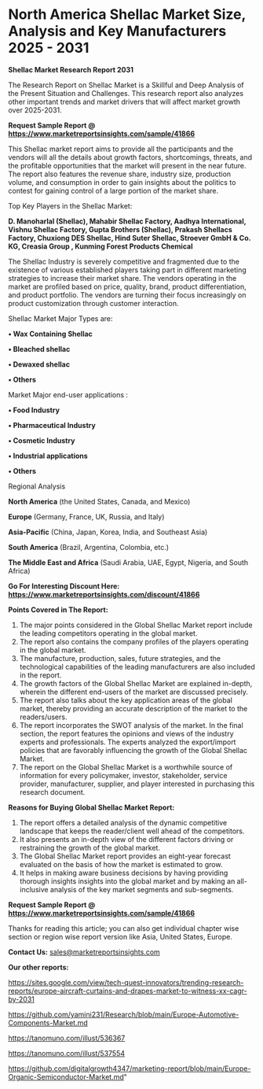 # North America Shellac Market Size, Analysis and Key Manufacturers 2025 - 2031

<strong>Shellac Market Research Report 2031</strong>

The Research Report on Shellac Market is a Skillful and Deep Analysis of the Present Situation and Challenges. This research report also analyzes other important trends and market drivers that will affect market growth over 2025-2031.

<strong>Request Sample Report @ <a href=https://www.marketreportsinsights.com/sample/41866>https://www.marketreportsinsights.com/sample/41866</a></strong>

This Shellac market report aims to provide all the participants and the vendors will all the details about growth factors, shortcomings, threats, and the profitable opportunities that the market will present in the near future. The report also features the revenue share, industry size, production volume, and consumption in order to gain insights about the politics to contest for gaining control of a large portion of the market share.

Top Key Players in the Shellac Market:

<strong>D. Manoharlal (Shellac), Mahabir Shellac Factory, Aadhya International, Vishnu Shellac Factory, Gupta Brothers (Shellac), Prakash Shellacs Factory, Chuxiong DES Shellac, Hind Suter Shellac, Stroever GmbH & Co. KG, Creasia Group , Kunming Forest Products Chemical</strong>

The Shellac Industry is severely competitive and fragmented due to the existence of various established players taking part in different marketing strategies to increase their market share. The vendors operating in the market are profiled based on price, quality, brand, product differentiation, and product portfolio. The vendors are turning their focus increasingly on product customization through customer interaction.

Shellac Market Major Types are:

<strong>•  Wax Containing Shellac

•  Bleached shellac

•  Dewaxed shellac

•  Others</strong>

Market Major end-user applications :

<strong>•  Food Industry

•  Pharmaceutical Industry

•  Cosmetic Industry

•  Industrial applications

•  Others</strong>

Regional Analysis

</u><strong><b>North America</b></strong> (the United States, Canada, and Mexico)

<strong><b>Europe </b></strong>(Germany, France, UK, Russia, and Italy)

<strong><b>Asia-Pacific</b></strong> (China, Japan, Korea, India, and Southeast Asia)

<strong><b>South America</b></strong> (Brazil, Argentina, Colombia, etc.)

<strong><b>The Middle East and Africa</b></strong> (Saudi Arabia, UAE, Egypt, Nigeria, and South Africa)

<strong>Go For Interesting Discount Here: <a href=https://www.marketreportsinsights.com/discount/41866>https://www.marketreportsinsights.com/discount/41866</a></strong>

<strong>Points Covered in The Report:</strong>
<ol>
  <li>The major points considered in the Global Shellac Market report include the leading competitors operating in the global market.</li>
  <li>The report also contains the company profiles of the players operating in the global market.</li>
  <li>The manufacture, production, sales, future strategies, and the technological capabilities of the leading manufacturers are also included in the report.</li>
  <li>The growth factors of the Global Shellac Market are explained in-depth, wherein the different end-users of the market are discussed precisely.</li>
  <li>The report also talks about the key application areas of the global market, thereby providing an accurate description of the market to the readers/users.</li>
  <li>The report incorporates the SWOT analysis of the market. In the final section, the report features the opinions and views of the industry experts and professionals. The experts analyzed the export/import policies that are favorably influencing the growth of the Global Shellac Market.</li>
  <li>The report on the Global Shellac Market is a worthwhile source of information for every policymaker, investor, stakeholder, service provider, manufacturer, supplier, and player interested in purchasing this research document.</li>
</ol>
<strong>Reasons for Buying Global Shellac Market Report:</strong>

<ol>
  <li>The report offers a detailed analysis of the dynamic competitive landscape that keeps the reader/client well ahead of the competitors.</li>
  <li>It also presents an in-depth view of the different factors driving or restraining the growth of the global market.</li>
  <li>The Global Shellac Market report provides an eight-year forecast evaluated on the basis of how the market is estimated to grow.</li>
  <li>It helps in making aware business decisions by having providing thorough insights insights into the global market and by making an all-inclusive analysis of the key market segments and sub-segments.</li>
</ol>
<strong>Request Sample Report @ <a href=https://www.marketreportsinsights.com/sample/41866>https://www.marketreportsinsights.com/sample/41866</a></strong>


Thanks for reading this article; you can also get individual chapter wise section or region wise report version like Asia, United States, Europe.

<strong>Contact Us:</strong>
sales@marketreportsinsights.com

<strong>Our other reports:</strong>

<a href=https://sites.google.com/view/tech-quest-innovators/trending-research-reports/europe-aircraft-curtains-and-drapes-market-to-witness-xx-cagr-by-2031>https://sites.google.com/view/tech-quest-innovators/trending-research-reports/europe-aircraft-curtains-and-drapes-market-to-witness-xx-cagr-by-2031</a>

<a href=https://github.com/yamini231/Research/blob/main/Europe-Automotive-Components-Market.md>https://github.com/yamini231/Research/blob/main/Europe-Automotive-Components-Market.md</a>

<a href=https://tanomuno.com/illust/536367>https://tanomuno.com/illust/536367</a>

<a href=https://tanomuno.com/illust/537554>https://tanomuno.com/illust/537554</a>

<a href=https://github.com/digitalgrowth4347/marketing-report/blob/main/Europe-Organic-Semiconductor-Market.md>https://github.com/digitalgrowth4347/marketing-report/blob/main/Europe-Organic-Semiconductor-Market.md</a>"
